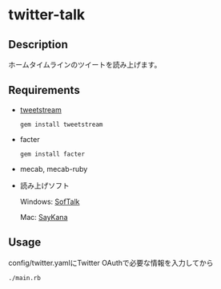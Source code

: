 
twitter-talk
==========

Description
-----------

ホームタイムラインのツイートを読み上げます。 

Requirements
-----------

* [tweetstream](https://github.com/intridea/tweetstream)

     `gem install tweetstream`

* facter

    `gem install facter`

* mecab, mecab-ruby

* 読み上げソフト

    Windows: [SofTalk](http://www35.atwiki.jp/softalk/)

    Mac: [SayKana](http://www.a-quest.com/quickware/saykana/)


Usage
-----------

config/twitter.yamlにTwitter OAuthで必要な情報を入力してから

`./main.rb`

